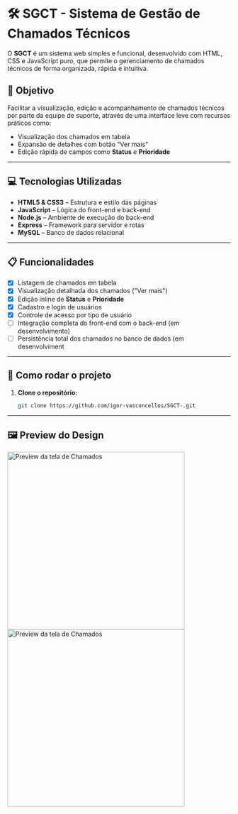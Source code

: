 # 🛠️ SGCT - Sistema de Gestão de Chamados Técnicos

O **SGCT** é um sistema web simples e funcional, desenvolvido com HTML, CSS e JavaScript puro, que permite o gerenciamento de chamados técnicos de forma organizada, rápida e intuitiva.

## 🎯 Objetivo

Facilitar a visualização, edição e acompanhamento de chamados técnicos por parte da equipe de suporte, através de uma interface leve com recursos práticos como:

- Visualização dos chamados em tabela
- Expansão de detalhes com botão "Ver mais"
- Edição rápida de campos como **Status** e **Prioridade**

---

## 💻 Tecnologias Utilizadas

- **HTML5 & CSS3** – Estrutura e estilo das páginas
- **JavaScript** – Lógica do front-end e back-end
- **Node.js** – Ambiente de execução do back-end
- **Express** – Framework para servidor e rotas
- **MySQL** – Banco de dados relacional

---

## 📋 Funcionalidades

- [x] Listagem de chamados em tabela
- [x] Visualização detalhada dos chamados ("Ver mais")
- [x] Edição inline de **Status** e **Prioridade**
- [x] Cadastro e login de usuários
- [x] Controle de acesso por tipo de usuário
- [ ] Integração completa do front-end com o back-end (em desenvolvimento)
- [ ] Persistência total dos chamados no banco de dados (em desenvolviment

---

## 🚀 Como rodar o projeto

1. **Clone o repositório:**  
   ```bash
   git clone https://github.com/igor-vasconcellos/SGCT-.git

---
## 🖼️ Preview do Design

<img src="./assets/abrirChamados.png" alt="Preview da tela de Chamados" width="400"/>

<img src="./assets/chamadosTech.png" alt="Preview da tela de Chamados" width="400"/>






